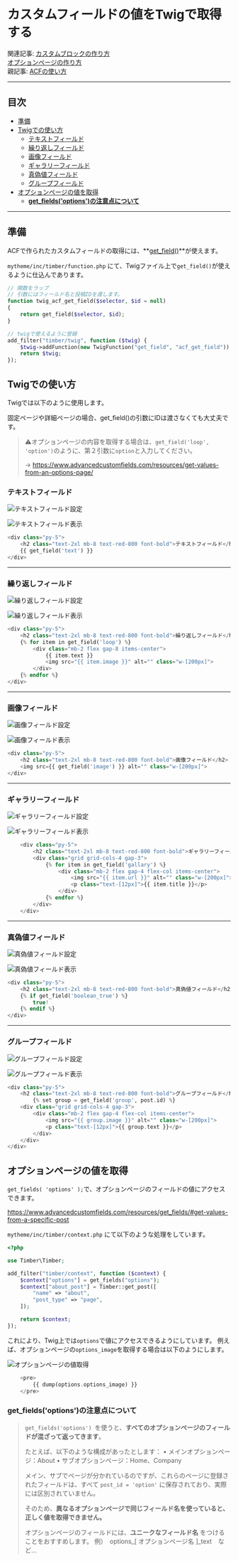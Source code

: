 # カスタムフィールドの値をTwigで取得する

関連記事: [カスタムブロックの作り方](カスタムブロックの作り方.md)<br>[オプションページの作り方](オプションページの作り方.md)<br>
親記事: [ACFの使い方](ACFの使い方.md)

---

## 目次

- [準備](#準備)
- [Twigでの使い方](#twigでの使い方)
  - [テキストフィールド](#テキストフィールド)
  - [繰り返しフィールド](#繰り返しフィールド)
  - [画像フィールド](#画像フィールド)
  - [ギャラリーフィールド](#ギャラリーフィールド)
  - [真偽値フィールド](#真偽値フィールド)
  - [グループフィールド](#グループフィールド)
- [オプションページの値を取得](#オプションページの値を取得)
  - [**get_fields('options')の注意点について**](#get_fieldsoptionsの注意点について)

---

## 準備

ACFで作られたカスタムフィールドの取得には、**[get_field()](https://www.advancedcustomfields.com/resources/get_field/)**が使えます。

`mytheme/inc/timber/function.php` にて、Twigファイル上で`get_field()`が使えるように仕込んであります。

```php
// 関数をラップ
// 引数にはフィールド名と投稿IDを渡します。
function twig_acf_get_field($selector, $id = null)
{
	return get_field($selector, $id);
}

// twigで使えるように登録
add_filter("timber/twig", function ($twig) {
	$twig->addFunction(new TwigFunction("get_field", "acf_get_field"));
	return $twig;
});
```

## Twigでの使い方

Twigでは以下のように使用します。

固定ページや詳細ページの場合、get_field()の引数にIDは渡さなくても大丈夫です。

> ⚠️オプションページの内容を取得する場合は、`get_field('loop', 'option')`のように、第２引数に`option`と入力してください。
> 
> → https://www.advancedcustomfields.com/resources/get-values-from-an-options-page/

### テキストフィールド

![テキストフィールド設定](カスタムフィールドの値をTwigで取得する/スクリーンショット_2025-06-17_16.28.06.png)

![テキストフィールド表示](カスタムフィールドの値をTwigで取得する/スクリーンショット_2025-06-17_16.25.48.png)

```php
<div class="py-5">
	<h2 class="text-2xl mb-8 text-red-800 font-bold">テキストフィールド</h2>
	{{ get_field('text') }}
</div>
```

---

### 繰り返しフィールド

![繰り返しフィールド設定](カスタムフィールドの値をTwigで取得する/スクリーンショット_2025-06-17_16.28.33.png)

![繰り返しフィールド表示](カスタムフィールドの値をTwigで取得する/スクリーンショット_2025-06-17_16.25.57.png)

```php
<div class="py-5">
	<h2 class="text-2xl mb-8 text-red-800 font-bold">繰り返しフィールド</h2>
	{% for item in get_field('loop') %}
		<div class="mb-2 flex gap-8 items-center">
			{{ item.text }}
			<img src="{{ item.image }}" alt="" class="w-[200px]">
		</div>
	{% endfor %}
</div>
```

---

### 画像フィールド

![画像フィールド設定](カスタムフィールドの値をTwigで取得する/スクリーンショット_2025-06-17_16.28.52.png)

![画像フィールド表示](カスタムフィールドの値をTwigで取得する/スクリーンショット_2025-06-17_16.26.05.png)

```php
<div class="py-5">
	<h2 class="text-2xl mb-8 text-red-800 font-bold">画像フィールド</h2>
	<img src={{ get_field('image') }} alt="" class="w-[200px]">
</div>
```

---

### ギャラリーフィールド

![ギャラリーフィールド設定](カスタムフィールドの値をTwigで取得する/スクリーンショット_2025-06-17_16.29.06.png)

![ギャラリーフィールド表示](カスタムフィールドの値をTwigで取得する/スクリーンショット_2025-06-17_16.26.20.png)

```php
	<div class="py-5">
		<h2 class="text-2xl mb-8 text-red-800 font-bold">ギャラリーフィールド</h2>
		<div class="grid grid-cols-4 gap-3">
			{% for item in get_field('gallary') %}
				<div class="mb-2 flex gap-4 flex-col items-center">
					<img src="{{ item.url }}" alt="" class="w-[200px]">
					<p class="text-[12px]">{{ item.title }}</p>
				</div>
			{% endfor %}
		</div>
	</div>
```

---

### 真偽値フィールド

![真偽値フィールド設定](カスタムフィールドの値をTwigで取得する/スクリーンショット_2025-06-17_16.29.20.png)

![真偽値フィールド表示](カスタムフィールドの値をTwigで取得する/スクリーンショット_2025-06-17_16.26.31.png)

```php
<div class="py-5">
	<h2 class="text-2xl mb-8 text-red-800 font-bold">真偽値フィールド</h2>
	{% if get_field('boolean_true') %}
		true!
	{% endif %}
</div>
```

---

### グループフィールド

![グループフィールド設定](カスタムフィールドの値をTwigで取得する/スクリーンショット_2025-06-17_16.29.32.png)

![グループフィールド表示](カスタムフィールドの値をTwigで取得する/スクリーンショット_2025-06-17_16.26.38.png)

```php
<div class="py-5">
	<h2 class="text-2xl mb-8 text-red-800 font-bold">グループフィールド</h2>
		{% set group = get_field('group', post.id) %}
	<div class="grid grid-cols-4 gap-3">
		<div class="mb-2 flex gap-4 flex-col items-center">
			<img src="{{ group.image }}" alt="" class="w-[200px]">
			<p class="text-[12px]">{{ group.text }}</p>
		</div>
	</div>
</div>
```

## オプションページの値を取得

`get_fields( 'options' );`で、オプションページのフィールドの値にアクセスできます。

https://www.advancedcustomfields.com/resources/get_fields/#get-values-from-a-specific-post

`mytheme/inc/timber/context.php` にて以下のような処理をしています。

```php
<?php

use Timber\Timber;

add_filter("timber/context", function ($context) {
	$context["options"] = get_fields("options");
	$context["about_post"] = Timber::get_post([
		"name" => "about",
		"post_type" => "page",
	]);

	return $context;
});
```

これにより、Twig上では`options`で値にアクセスできるようにしています。
例えば、オプションページの`options_image`を取得する場合は以下のようにします。

![オプションページの値取得](カスタムフィールドの値をTwigで取得する/スクリーンショット_2025-06-17_18.48.56.png)

```php
	<pre>
		{{ dump(options.options_image) }}
	</pre>
```

### **get_fields('options')の注意点について**

> `get_fields('options') `を使うと、**すべてのオプションページのフィールドが混ざって返ってきます**。
> 
> たとえば、以下のような構成があったとします：
> •	メインオプションページ：About
> •	サブオプションページ：Home、Company
> 
> メイン、サブでページが分かれているのですが、これらのページに登録されたフィールドは、すべて `post_id = 'option'` に保存されており、実際には区別されていません。
> 
> そのため、**異なるオプションページで同じフィールド名を使っていると、正しく値を取得できません。**
> 
> 
> オプションページのフィールドには、**ユニークなフィールド名** をつけることをおすすめします。
> 例）　options_[ オプションページ名 ]_text　など…
